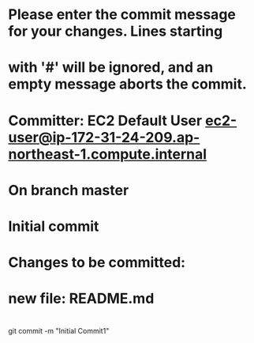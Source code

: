 
# Please enter the commit message for your changes. Lines starting
# with '#' will be ignored, and an empty message aborts the commit.
#
# Committer: EC2 Default User <ec2-user@ip-172-31-24-209.ap-northeast-1.compute.internal>
#
# On branch master
#
# Initial commit
#
# Changes to be committed:
#	new file:   README.md
#
git commit -m "Initial Commit1"

